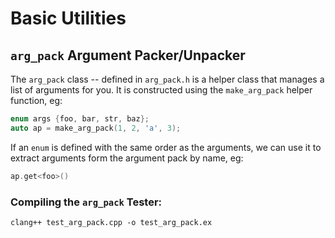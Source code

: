 # Basic Utilities


## `arg_pack` Argument Packer/Unpacker

The `arg_pack` class -- defined in `arg_pack.h` is a helper class that manages
a list of arguments for you. It is constructed using the `make_arg_pack` helper
function, eg:
```c++
enum args {foo, bar, str, baz};
auto ap = make_arg_pack(1, 2, 'a', 3);
```
If an `enum` is defined with the same order as the arguments, we can use it to
extract arguments form the argument pack by name, eg:
```c++
ap.get<foo>()
```


### Compiling the `arg_pack` Tester:

```
clang++ test_arg_pack.cpp -o test_arg_pack.ex
```
